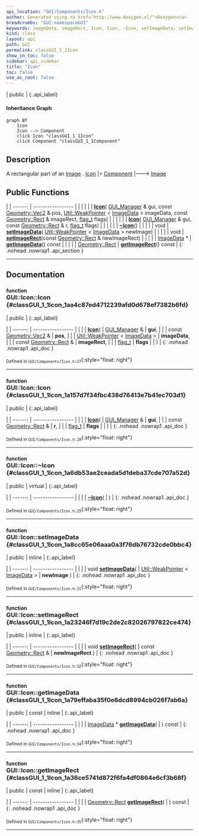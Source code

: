 ```yaml
---
api_location: "GUI/Components/Icon.h"
author: Generated using <a href="http://www.doxygen.nl/">Doxygen</a>
breadcrumbs: "GUI:namespaceGUI"
keywords: imageData, imageRect, Icon, Icon, ~Icon, setImageData, setImageRect, getImageData, getImageRect, doDisplay
kind: class
layout: api
path: GUI
permalink: classGUI_1_1Icon
show_in_toc: false
sidebar: api_sidebar
title: "Icon"
toc: false
use_as_root: false
---
```


| public |
{:.api_label}

#### Inheritance Graph

```mermaid
graph BT
	Icon
	Icon --> Component
	click Icon "classGUI_1_1Icon"
	click Component "classGUI_1_1Component"
```

## Description



A rectangular part of an [Image](classGUI_1_1Image) . [Icon](classGUI_1_1Icon) |> [Component](classGUI_1_1Component) |---> [Image](classGUI_1_1Image) 



## Public Functions

|
| ------: | ----------------- |
|  | |
|  | **[Icon](#classGUI_1_1Icon_1aa4c87ed4712239afd0d678ef7382b6fd)**( [GUI_Manager](classGUI_1_1GUI%5F%5FManager) & gui, const [Geometry::Vec2](namespaceGeometry#namespaceGeometry_1aa9c56320691770d4bc53916868f15e6d) & pos,  [Util::WeakPointer](classUtil_1_1WeakPointer) < [ImageData](classGUI_1_1ImageData) > imageData, const [Geometry::Rect](namespaceGeometry#namespaceGeometry_1acedeea2f6bddd99f077df6f73901a875) & imageRect,  [flag_t](classGUI_1_1Component#classGUI_1_1Component_1aa86a1fd78119640545900da0f8f620bd)  flags) |
|  | |
|  | **[Icon](#classGUI_1_1Icon_1a157d7f34fbc438d76413e7b41ec703d1)**( [GUI_Manager](classGUI_1_1GUI%5F%5FManager) & gui, const [Geometry::Rect](namespaceGeometry#namespaceGeometry_1acedeea2f6bddd99f077df6f73901a875) & r,  [flag_t](classGUI_1_1Component#classGUI_1_1Component_1aa86a1fd78119640545900da0f8f620bd)  flags) |
|  | |
|  | **[~Icon](#classGUI_1_1Icon_1a6db53ae2ceada5d1deba37cde707a52d)**() |
|  | |
| void | **[setImageData](#classGUI_1_1Icon_1a8cc65e06aaa0a3f76db76732cde0bbc4)**( [Util::WeakPointer](classUtil_1_1WeakPointer) < [ImageData](classGUI_1_1ImageData) > newImage) |
|  | |
| void | **[setImageRect](#classGUI_1_1Icon_1a23246f7d19c2de2c82026797822ce474)**(const [Geometry::Rect](namespaceGeometry#namespaceGeometry_1acedeea2f6bddd99f077df6f73901a875) & newImageRect) |
|  | |
| [ImageData](classGUI_1_1ImageData) * | **[getImageData](#classGUI_1_1Icon_1a79effaba35f0e6dcd8994cb026f7ab6a)**() const |
|  | |
| [Geometry::Rect](namespaceGeometry#namespaceGeometry_1acedeea2f6bddd99f077df6f73901a875) | **[getImageRect](#classGUI_1_1Icon_1a36ce5741d872f6fa4df0864e6cf3b68f)**() const |
{: .nohead .nowrap1 .api_section }


-------------------------------------------------------------------

## Documentation

### <small>function</small><br/> GUI::Icon::Icon {#classGUI_1_1Icon_1aa4c87ed4712239afd0d678ef7382b6fd}

| public |
{:.api_label}

|
| ------: | ----------------- |
|  |
|  **[Icon](#classGUI_1_1Icon_1aa4c87ed4712239afd0d678ef7382b6fd)**( |  [GUI_Manager](classGUI_1_1GUI%5F%5FManager) & | **gui**, |
| | const [Geometry::Vec2](namespaceGeometry#namespaceGeometry_1aa9c56320691770d4bc53916868f15e6d) & | **pos**, |
| |  [Util::WeakPointer](classUtil_1_1WeakPointer) < [ImageData](classGUI_1_1ImageData) > | **imageData**, |
| | const [Geometry::Rect](namespaceGeometry#namespaceGeometry_1acedeea2f6bddd99f077df6f73901a875) & | **imageRect**, |
| |  [flag_t](classGUI_1_1Component#classGUI_1_1Component_1aa86a1fd78119640545900da0f8f620bd)  | **flags** |
|   ) |
{: .nohead .nowrap1 .api_doc }





<sub>Defined in `GUI/Components/Icon.h:27`</sub>{:style="float: right"}

-------------------------------------------------------------------

### <small>function</small><br/> GUI::Icon::Icon {#classGUI_1_1Icon_1a157d7f34fbc438d76413e7b41ec703d1}

| public |
{:.api_label}

|
| ------: | ----------------- |
|  |
|  **[Icon](#classGUI_1_1Icon_1a157d7f34fbc438d76413e7b41ec703d1)**( |  [GUI_Manager](classGUI_1_1GUI%5F%5FManager) & | **gui**, |
| | const [Geometry::Rect](namespaceGeometry#namespaceGeometry_1acedeea2f6bddd99f077df6f73901a875) & | **r**, |
| |  [flag_t](classGUI_1_1Component#classGUI_1_1Component_1aa86a1fd78119640545900da0f8f620bd)  | **flags** |
|   ) |
{: .nohead .nowrap1 .api_doc }





<sub>Defined in `GUI/Components/Icon.h:28`</sub>{:style="float: right"}

-------------------------------------------------------------------

### <small>function</small><br/> GUI::Icon::~Icon {#classGUI_1_1Icon_1a6db53ae2ceada5d1deba37cde707a52d}

| public | virtual |
{:.api_label}

|
| ------: | ----------------- |
|  |
|  **[~Icon](#classGUI_1_1Icon_1a6db53ae2ceada5d1deba37cde707a52d)**( |  ) |
{: .nohead .nowrap1 .api_doc }





<sub>Defined in `GUI/Components/Icon.h:29`</sub>{:style="float: right"}

-------------------------------------------------------------------

### <small>function</small><br/> GUI::Icon::setImageData {#classGUI_1_1Icon_1a8cc65e06aaa0a3f76db76732cde0bbc4}

| public | inline |
{:.api_label}

|
| ------: | ----------------- |
|  |
| void **[setImageData](#classGUI_1_1Icon_1a8cc65e06aaa0a3f76db76732cde0bbc4)**( |  [Util::WeakPointer](classUtil_1_1WeakPointer) < [ImageData](classGUI_1_1ImageData) > | **newImage** ) |
{: .nohead .nowrap1 .api_doc }





<sub>Defined in `GUI/Components/Icon.h:31`</sub>{:style="float: right"}

-------------------------------------------------------------------

### <small>function</small><br/> GUI::Icon::setImageRect {#classGUI_1_1Icon_1a23246f7d19c2de2c82026797822ce474}

| public | inline |
{:.api_label}

|
| ------: | ----------------- |
|  |
| void **[setImageRect](#classGUI_1_1Icon_1a23246f7d19c2de2c82026797822ce474)**( | const [Geometry::Rect](namespaceGeometry#namespaceGeometry_1acedeea2f6bddd99f077df6f73901a875) & | **newImageRect** ) |
{: .nohead .nowrap1 .api_doc }





<sub>Defined in `GUI/Components/Icon.h:32`</sub>{:style="float: right"}

-------------------------------------------------------------------

### <small>function</small><br/> GUI::Icon::getImageData {#classGUI_1_1Icon_1a79effaba35f0e6dcd8994cb026f7ab6a}

| public | const | inline |
{:.api_label}

|
| ------: | ----------------- |
|  |
| [ImageData](classGUI_1_1ImageData) * **[getImageData](#classGUI_1_1Icon_1a79effaba35f0e6dcd8994cb026f7ab6a)**( |  ) const |
{: .nohead .nowrap1 .api_doc }





<sub>Defined in `GUI/Components/Icon.h:34`</sub>{:style="float: right"}

-------------------------------------------------------------------

### <small>function</small><br/> GUI::Icon::getImageRect {#classGUI_1_1Icon_1a36ce5741d872f6fa4df0864e6cf3b68f}

| public | const | inline |
{:.api_label}

|
| ------: | ----------------- |
|  |
| [Geometry::Rect](namespaceGeometry#namespaceGeometry_1acedeea2f6bddd99f077df6f73901a875) **[getImageRect](#classGUI_1_1Icon_1a36ce5741d872f6fa4df0864e6cf3b68f)**( |  ) const |
{: .nohead .nowrap1 .api_doc }





<sub>Defined in `GUI/Components/Icon.h:35`</sub>{:style="float: right"}

-------------------------------------------------------------------

